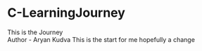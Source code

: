 # C-LearningJourney
This is the Journey
<br>
Author - Aryan Kudva
This is the start for me hopefully a change
